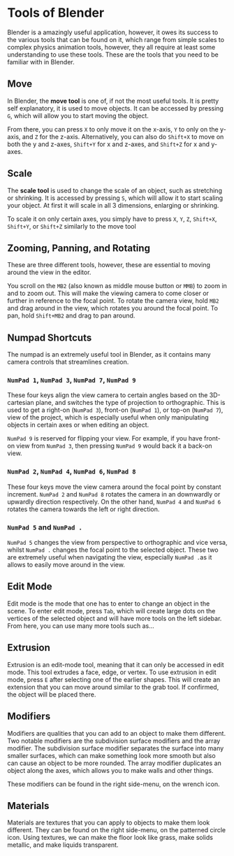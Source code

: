 # Tools of Blender
Blender is a amazingly useful application, however, it owes its success to the various tools that can be found on it, which range from simple scales to complex physics animation tools, however, they all require at least some understanding to use these tools. These are the tools that you need to be familiar with in Blender.
## Move
In Blender, the **move tool** is one of, if not the most useful tools. It is pretty self explanatory, it is used to move objects. It can be accessed by pressing `G`, which will allow you to start moving the object.

From there, you can press `X` to only move it on the x-axis, `Y` to only on the y-axis, and `Z` for the z-axis. Alternatively, you can also do `Shift+X` to move on both the y and z-axes, `Shift+Y` for x and z-axes, and `Shift+Z` for x and y-axes.
## Scale
The **scale tool** is used to change the scale of an object, such as stretching or shrinking. It is accessed by pressing `S`, which will allow it to start scaling your object. At first it will scale in all 3 dimensions, enlarging or shrinking.

To scale it on only certain axes, you simply have to press `X`, `Y`, `Z`, `Shift+X`, `Shift+Y`, or `Shift+Z` similarly to the move tool
## Zooming, Panning, and Rotating
These are three different tools, however, these are essential to moving around the view in the editor.

You scroll on the `MB2` (also known as middle mouse button or `MMB`) to zoom in and to zoom out. This will make the viewing camera to come closer or further in reference to the focal point. To rotate the camera view, hold `MB2` and drag around in the view, which rotates you around the focal point. To pan, hold `Shift+MB2` and drag to pan around.
## Numpad Shortcuts
The numpad is an extremely useful tool in Blender, as it contains many camera controls that streamlines creation. 
### `NumPad 1`,  `NumPad 3`,  `NumPad 7`,  `NumPad 9`
These four keys align the view camera to certain angles based on the 3D-cartesian plane, and switches the type of projection to orthographic. This is used to get a right-on (`NumPad 3`), front-on (`NumPad 1`), or top-on (`NumPad 7`), view of the project, which is especially useful when only manipulating objects in certain axes or when editing an object. 

`NumPad 9` is reserved for flipping your view. For example, if you have front-on view from `NumPad 3`, then pressing `NumPad 9` would back it a back-on view.
### `NumPad 2`,  `NumPad 4`,  `NumPad 6`,  `NumPad 8`
These four keys move the view camera around the focal point by constant increment. `NumPad 2` and `NumPad 8` rotates the camera in an downwardly or upwardly direction respectively. On the other hand, `NumPad 4` and `NumPad 6` rotates the camera towards the left or right direction.
### `NumPad 5` and `NumPad .`
`NumPad 5` changes the view from perspective to orthographic and vice versa, whilst `NumPad .` changes the focal point to the selected object. These two are extremely useful when navigating the view, especially `NumPad .`as it allows to easily move around in the view.
## Edit Mode
Edit mode is the mode that one has to enter to change an object in the scene. To enter edit mode, press `Tab`, which will create large dots on the vertices of the selected object and will have more tools on the left sidebar. From here, you can use many more tools such as…
## Extrusion
Extrusion is an edit-mode tool, meaning that it can only be accessed in edit mode. This tool extrudes a face, edge, or vertex. To use extrusion in edit mode, press `E` after selecting one of the earlier shapes. This will create an extension that you can move around similar to the grab tool. If confirmed, the object will be placed there.
## Modifiers
Modifiers are qualities that you can add to an object to make them different. Two notable modifiers are the subdivision surface modifiers and the array modifier. The subdivision surface modifier separates the surface into many smaller surfaces, which can make something look more smooth but also can cause an object to be more rounded. The array modifier duplicates an object along the axes, which allows you to make walls and other things.

These modifiers can be found in the right side-menu, on the wrench icon.
## Materials
Materials are textures that you can apply to objects to make them look different. They can be found on the right side-menu, on the patterned circle icon. Using textures, we can make the floor look like grass, make solids metallic, and make liquids transparent.